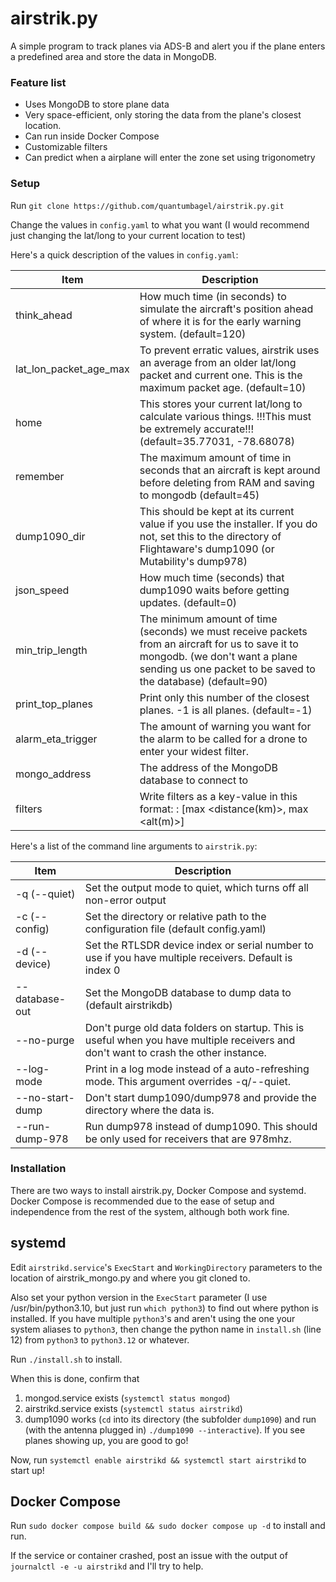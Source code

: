 # airstrik.py

A simple program to track planes via ADS-B and alert you if the plane enters a predefined area and store the data in MongoDB.


### Feature list
* Uses MongoDB to store plane data
* Very space-efficient, only storing the data from the plane's closest location.
* Can run inside Docker Compose
* Customizable filters
* Can predict when a airplane will enter the zone set using trigonometry 
### Setup

Run `git clone https://github.com/quantumbagel/airstrik.py.git`

Change the values in `config.yaml` to what you want (I would recommend just changing the lat/long to your current location to test)

Here's a quick description of the values in `config.yaml`:

| Item                   | Description                                                                                                                                                                                        |
|------------------------|----------------------------------------------------------------------------------------------------------------------------------------------------------------------------------------------------|
| think_ahead            | How much time (in seconds) to simulate the aircraft's position ahead of where it is for the early warning system. (default=120)                                                                    |
| lat_lon_packet_age_max | To prevent erratic values, airstrik uses an average from an older lat/long packet and current one. This is the maximum packet age. (default=10)                                                    |
| home                   | This stores your current lat/long to calculate various things. !!!This must be extremely accurate!!! (default=35.77031, -78.68078)                                                                 |              
| remember               | The maximum amount of time in seconds that an aircraft is kept around before deleting from RAM and saving to mongodb (default=45)                                                                  |
| dump1090_dir           | This should be kept at its current value if you use the installer. If you do not, set this to the directory of Flightaware's dump1090  (or Mutability's dump978)                                   |
| json_speed             | How much time (seconds) that dump1090 waits before getting updates. (default=0)                                                                                                                    |
| min_trip_length        | The minimum amount of time (seconds) we must receive packets from an aircraft for us to save it to mongodb. (we don't want a plane sending us one packet to be saved to the database) (default=90) |
| print_top_planes       | Print only this number of the closest planes. -1 is all planes. (default=-1)                                                                                                                       |
| alarm_eta_trigger      | The amount of warning you want for the alarm to be called for a drone to enter your widest filter.                                                                                                 |
| mongo_address          | The address of the MongoDB database to connect to                                                                                                                                                  |
| filters                | Write filters as a key-value in this format: <name>: [max <distance(km)>, max <alt(m)>]                                                                                                            |

Here's a list of the command line arguments to `airstrik.py`:

| Item                      | Description                                                                                                                          |
|---------------------------|--------------------------------------------------------------------------------------------------------------------------------------|
| -q (--quiet)              | Set the output mode to quiet, which turns off all non-error output                                                                   |
| -c (--config) <FILE>      | Set the directory or relative path to the configuration file (default config.yaml)                                                   |
| -d (--device) <DEVICE>    | Set the RTLSDR device index or serial number to use if you have multiple receivers. Default is index 0                               |
| --database-out <DATABASE> | Set the MongoDB database to dump data to (default airstrikdb)                                                                        |
| --no-purge                | Don't purge old data folders on startup. This is useful when you have multiple receivers and don't want to crash the other instance. |
| --log-mode                | Print in a log mode instead of a auto-refreshing mode. This argument overrides -q/--quiet.                                           |
| --no-start-dump           | Don't start dump1090/dump978 and provide the directory where the data is.                                                            |
| --run-dump-978            | Run dump978 instead of dump1090. This should be only used for receivers that are 978mhz.                                             |


### Installation
There are two ways to install airstrik.py, Docker Compose and systemd. Docker Compose is recommended due to the ease of setup and independence from the rest of the system, although both work fine.

## systemd

Edit `airstrikd.service`'s `ExecStart` and `WorkingDirectory` parameters to the location of airstrik_mongo.py and 
where you git cloned to.

Also set your python version in the `ExecStart` parameter (I use /usr/bin/python3.10, but just run `which python3`) to find out where python is installed. If you have multiple `python3`'s and aren't using the one your system aliases to `python3`, then change the python name in `install.sh` (line 12) from `python3` to `python3.12` or whatever.

Run `./install.sh` to install.

When this is done, confirm that 

1. mongod.service exists (`systemctl status mongod`)
2. airstrikd.service exists (`systemctl status airstrikd`)
3. dump1090 works (`cd` into its directory (the subfolder `dump1090`) and run (with the antenna plugged in) `./dump1090 --interactive`). If you see planes showing up, you are good to go!


Now, run `systemctl enable airstrikd && systemctl start airstrikd` to start up!


## Docker Compose

Run `sudo docker compose build && sudo docker compose up -d` to install and run.


If the service or container crashed, post an issue with the output of `journalctl -e -u airstrikd` and I'll try to help.
